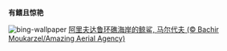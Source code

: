 
**有鳍且惊艳**

![bing-wallpaper](https://www.bing.com/th?id=OHR.MaldivesWhaleShark_ZH-CN9975504316_1920x1080.jpg)
[阿里夫达鲁环礁海岸的鲸鲨, 马尔代夫 (© Bachir Moukarzel/Amazing Aerial Agency)](https://www.bing.com/search?q=%E5%9B%BD%E9%99%85%E9%B2%B8%E9%B2%A8%E6%97%A5&amp;form=hpcapt&amp;mkt=zh-cn)
  